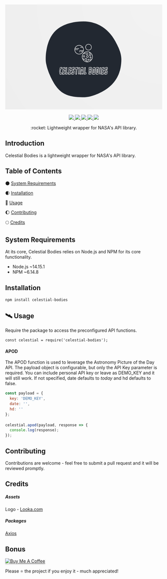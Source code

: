<p align="center">
  <img src="./.github/assets/celestial-bodies.png" alt="Celestial Bodies">
</p>

<p align="center">
  <a href="#">
    <img src="https://img.shields.io/static/v1?label=status&message=Active&nbsp;Development&color=blue&style=flat-square&?logo=open-source-initiative&logoColor=ffffff">
  </a>
  <a href="#">
    <img src="https://img.shields.io/github/v/release/hieronymous-bean/celestial-bodies?include_prereleases&style=flat-square">
  </a>
  <a href="#">
    <img src="https://img.shields.io/github/issues-raw/hieronymous-bean/celestial-bodies?style=flat-square">
  </a>
  <a href="#">
    <img src="https://img.shields.io/github/license/hieronymous-bean/exemplar?style=flat-square">
  </a>
  <a href="#">
    <img src="https://img.shields.io/badge/gulp-builds_this_project-eb4a4b.svg?logo=data%3Aimage%2Fpng%3Bbase64%2CiVBORw0KGgoAAAANSUhEUgAAAAYAAAAOCAMAAAA7QZ0XAAAABlBMVEUAAAD%2F%2F%2F%2Bl2Z%2FdAAAAAXRSTlMAQObYZgAAABdJREFUeAFjAAFGRjSSEQzwUgwQkjAFAAtaAD0Ls2nMAAAAAElFTkSuQmCC&style=flat-square">
  </a>
  <br>
</p>

<p align="center">:rocket: Lightweight wrapper for NASA's API library.</p>



## Introduction
Celestial Bodies is a lightweight wrapper for NASA's API library. 

## Table of Contents

:new_moon: <a href="#system-requirements">System Requirements</a>

:waxing_crescent_moon: <a href="#installation">Installation</a>

:crescent_moon: <a href="#usage">Usage</a>

:moon: <a href="#contributing">Contributing</a>

:full_moon: <a href="#credits">Credits</a>

## System Requirements

At its core, Celestial Bodies relies on Node.js and NPM for its core functionality. 

- Node.js ~14.15.1
- NPM ~6.14.8

## Installation

```
npm install celestial-bodies
```

## :artificial_satellite: Usage
Require the package to access the preconfigured API functions.
```
const celestial = require('celestial-bodies');
```

#### APOD
The APOD function is used to leverage the Astronomy Picture of the Day API. 
The payload object is configurable, but only the API Key parameter is required. You can include personal API key or leave as DEMO_KEY and it will still work.
If not specified, date defaults to *today* and hd defaults to false. 

```js
const payload = {
  key: 'DEMO_KEY',
  date: '',
  hd: ''
};

celestial.apod(payload, response => {
  console.log(response);
});
```




## Contributing

Contributions are welcome - feel free to submit a pull request and it will be reviewed promptly. 

## Credits

##### Assets
Logo - <a href="https://looka.com/">Looka.com</a>

##### Packages
<a href="https://github.com/axios/axios">Axios</a>

## Bonus

<a href="https://www.buymeacoffee.com/hieronymousbean" target="_blank">
    <img src="https://www.buymeacoffee.com/assets/img/custom_images/orange_img.png" alt="Buy Me A Coffee" style="height: 41px !important;width: 174px !important;box-shadow: 0px 3px 2px 0px rgba(190, 190, 190, 0.5) !important;-webkit-box-shadow: 0px 3px 2px 0px rgba(190, 190, 190, 0.5) !important;" >
</a>

Please :star: the project if you enjoy it - much appreciated!